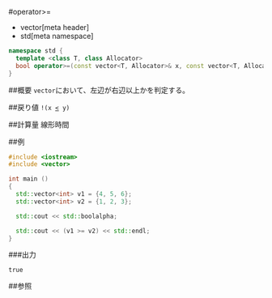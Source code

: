 #operator>=
* vector[meta header]
* std[meta namespace]

```cpp
namespace std {
  template <class T, class Allocator>
  bool operator>=(const vector<T, Allocator>& x, const vector<T, Allocator>& y);
}
```

##概要
`vector`において、左辺が右辺以上かを判定する。


##戻り値
`!(x `[`<`](./op_less.md)` y)`


##計算量
線形時間


##例
```cpp
#include <iostream>
#include <vector>

int main ()
{
  std::vector<int> v1 = {4, 5, 6};
  std::vector<int> v2 = {1, 2, 3};

  std::cout << std::boolalpha;

  std::cout << (v1 >= v2) << std::endl;
}
```

###出力
```
true
```

##参照



